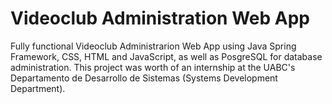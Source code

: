 # Videoclub Administration Web App 
 Fully functional Videoclub Administrarion Web App using Java Spring Framework, CSS, HTML and JavaScript, as well as PosgreSQL for database administration.
 This project was worth of an internship at the UABC's Departamento de  Desarrollo de Sistemas (Systems Development Department).
